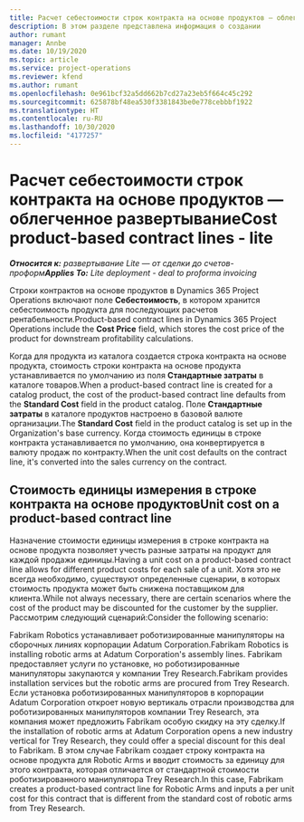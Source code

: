 ```yaml
---
title: Расчет себестоимости строк контракта на основе продуктов — облегченное развертывание
description: В этом разделе представлена информация о создании
author: rumant
manager: Annbe
ms.date: 10/19/2020
ms.topic: article
ms.service: project-operations
ms.reviewer: kfend
ms.author: rumant
ms.openlocfilehash: 0e961bcf32a5dd662b7cd27a23eb5f664c45c292
ms.sourcegitcommit: 625878bf48ea530f3381843be0e778cebbbf1922
ms.translationtype: HT
ms.contentlocale: ru-RU
ms.lasthandoff: 10/30/2020
ms.locfileid: "4177257"
---
```

# <a name="cost-product-based-contract-lines---lite"></a><span data-ttu-id="e49e3-103">Расчет себестоимости строк контракта на основе продуктов — облегченное развертывание</span><span class="sxs-lookup"><span data-stu-id="e49e3-103">Cost product-based contract lines - lite</span></span>

<span data-ttu-id="e49e3-104">_**Относится к:** развертывание Lite — от сделки до счетов-проформ_</span><span class="sxs-lookup"><span data-stu-id="e49e3-104">_**Applies To:** Lite deployment - deal to proforma invoicing_</span></span>


<span data-ttu-id="e49e3-105">Строки контрактов на основе продуктов в Dynamics 365 Project Operations включают поле **Себестоимость**, в котором хранится себестоимость продукта для последующих расчетов рентабельности.</span><span class="sxs-lookup"><span data-stu-id="e49e3-105">Product-based contract lines in Dynamics 365 Project Operations include the **Cost Price** field, which stores the cost price of the product for downstream profitability calculations.</span></span>

<span data-ttu-id="e49e3-106">Когда для продукта из каталога создается строка контракта на основе продукта, стоимость строки контракта на основе продукта устанавливается по умолчанию из поля **Стандартные затраты** в каталоге товаров.</span><span class="sxs-lookup"><span data-stu-id="e49e3-106">When a product-based contract line is created for a catalog product, the cost of the product-based contract line defaults from the **Standard Cost** field in the product catalog.</span></span> <span data-ttu-id="e49e3-107">Поле **Стандартные затраты** в каталоге продуктов настроено в базовой валюте организации.</span><span class="sxs-lookup"><span data-stu-id="e49e3-107">The **Standard Cost** field in the product catalog is set up in the Organization's base currency.</span></span> <span data-ttu-id="e49e3-108">Когда стоимость единицы в строке контракта устанавливается по умолчанию, она конвертируется в валюту продаж по контракту.</span><span class="sxs-lookup"><span data-stu-id="e49e3-108">When the unit cost defaults on the contract line, it's converted into the sales currency on the contract.</span></span>

## <a name="unit-cost-on-a-product-based-contract-line"></a><span data-ttu-id="e49e3-109">Стоимость единицы измерения в строке контракта на основе продуктов</span><span class="sxs-lookup"><span data-stu-id="e49e3-109">Unit cost on a product-based contract line</span></span>

<span data-ttu-id="e49e3-110">Назначение стоимости единицы измерения в строке контракта на основе продукта позволяет учесть разные затраты на продукт для каждой продажи единицы.</span><span class="sxs-lookup"><span data-stu-id="e49e3-110">Having a unit cost on a product-based contract line allows for different product costs for each sale of a unit.</span></span> <span data-ttu-id="e49e3-111">Хотя это не всегда необходимо, существуют определенные сценарии, в которых стоимость продукта может быть снижена поставщиком для клиента.</span><span class="sxs-lookup"><span data-stu-id="e49e3-111">While not always necessary, there are certain scenarios where the cost of the product may be discounted for the customer by the supplier.</span></span> <span data-ttu-id="e49e3-112">Рассмотрим следующий сценарий:</span><span class="sxs-lookup"><span data-stu-id="e49e3-112">Consider the following scenario:</span></span>

<span data-ttu-id="e49e3-113">Fabrikam Robotics устанавливает роботизированные манипуляторы на сборочных линиях корпорации Adatum Corporation.</span><span class="sxs-lookup"><span data-stu-id="e49e3-113">Fabrikam Robotics is installing robotic arms at Adatum Corporation's assembly lines.</span></span> <span data-ttu-id="e49e3-114">Fabrikam предоставляет услуги по установке, но роботизированные манипуляторы закупаются у компании Trey Research.</span><span class="sxs-lookup"><span data-stu-id="e49e3-114">Fabrikam provides installation services but the robotic arms are procured from Trey Research.</span></span> <span data-ttu-id="e49e3-115">Если установка роботизированных манипуляторов в корпорации Adatum Corporation откроет новую вертикаль отрасли производства для роботизированных манипуляторов компании Trey Research, эта компания может предложить Fabrikam особую скидку на эту сделку.</span><span class="sxs-lookup"><span data-stu-id="e49e3-115">If the installation of robotic arms at Adatum Corporation opens a new industry vertical for Trey Research, they could offer a special discount for this deal to Fabrikam.</span></span> <span data-ttu-id="e49e3-116">В этом случае Fabrikam создает строку контракта на основе продукта для Robotic Arms и вводит стоимость за единицу для этого контракта, которая отличается от стандартной стоимости роботизированного манипулятора Trey Research.</span><span class="sxs-lookup"><span data-stu-id="e49e3-116">In this case, Fabrikam creates a product-based contract line for Robotic Arms and inputs a per unit cost for this contract that is different from the standard cost of robotic arms from Trey Research.</span></span>
